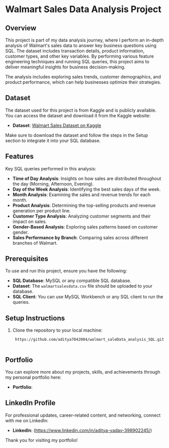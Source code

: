 # Walmart Sales Data Analysis Project

## Overview

This project is part of my data analysis journey, where I perform an in-depth analysis of Walmart's sales data to answer key business questions using SQL. The dataset includes transaction details, product information, customer types, and other key variables. By performing various feature engineering techniques and running SQL queries, this project aims to deliver meaningful insights for business decision-making.

The analysis includes exploring sales trends, customer demographics, and product performance, which can help businesses optimize their strategies.

## Dataset

The dataset used for this project is from Kaggle and is publicly available. You can access the dataset and download it from the Kaggle website:

- **Dataset**: [Walmart Sales Dataset on Kaggle](https://www.kaggle.com/c/walmart-recruiting-store-sales-forecasting)

Make sure to download the dataset and follow the steps in the Setup section to integrate it into your SQL database.

## Features

Key SQL queries performed in this analysis:

- **Time of Day Analysis**: Insights on how sales are distributed throughout the day (Morning, Afternoon, Evening).
- **Day of the Week Analysis**: Identifying the best sales days of the week.
- **Month Analysis**: Examining the sales and revenue trends for each month.
- **Product Analysis**: Determining the top-selling products and revenue generation per product line.
- **Customer Type Analysis**: Analyzing customer segments and their impact on sales.
- **Gender-Based Analysis**: Exploring sales patterns based on customer gender.
- **Sales Performance by Branch**: Comparing sales across different branches of Walmart.

## Prerequisites

To use and run this project, ensure you have the following:

- **SQL Database**: MySQL or any compatible SQL database.
- **Dataset**: The `walmartsalesdata.csv` file should be uploaded to your database.
- **SQL Client**: You can use MySQL Workbench or any SQL client to run the queries.

## Setup Instructions

1. Clone the repository to your local machine:

   ```bash
    https://github.com/aditya7042004/walmart_saleData_analysis_SQL.git



## Portfolio

You can explore more about my projects, skills, and achievements through my personal portfolio here:

- **Portfolio**: 

## LinkedIn Profile

For professional updates, career-related content, and networking, connect with me on LinkedIn:

- **LinkedIn**: (https://www.linkedin.com/in/aditya-yadav-398902245/)

Thank you for visiting my portfolio!
